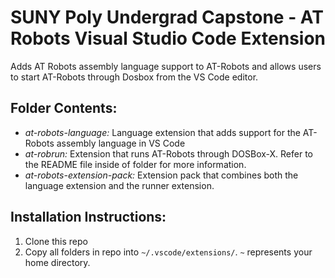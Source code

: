 # SUNY Poly Undergrad Capstone - AT Robots Visual Studio Code Extension

Adds AT Robots assembly language support to AT-Robots and allows users to start AT-Robots through Dosbox from the VS Code editor.

## Folder Contents:
- *at-robots-language:* Language extension that adds support for the AT-Robots assembly language in VS Code
- *at-robrun:* Extension that runs AT-Robots through DOSBox-X. Refer to the README file inside of folder for more information.
- *at-robots-extension-pack:* Extension pack that combines both the language extension and the runner extension.

## Installation Instructions:
1. Clone this repo
2. Copy all folders in repo into ```~/.vscode/extensions/```. ```~``` represents your home directory.